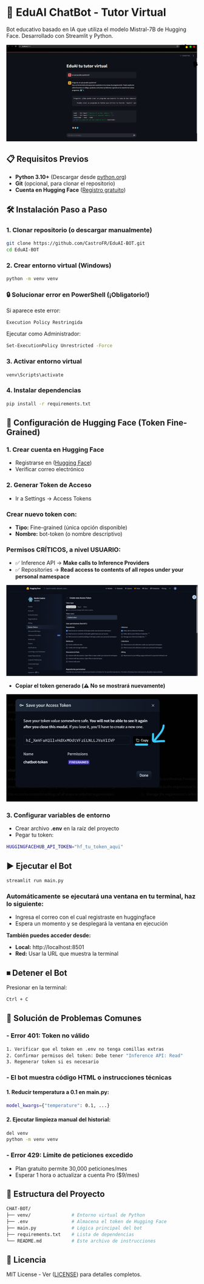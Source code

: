 # 🤖 EduAI ChatBot - Tutor Virtual 

Bot educativo basado en IA que utiliza el modelo Mistral-7B de Hugging Face. Desarrollado con Streamlit y Python.

![Demo](images/Ventana_BOT.png) 

## 📋 Requisitos Previos
- **Python 3.10+** (Descargar desde [python.org](https://www.python.org/downloads/))
- **Git** (opcional, para clonar el repositorio)
- **Cuenta en Hugging Face** ([Registro gratuito](https://huggingface.co/join))

## 🛠 Instalación Paso a Paso

### 1. Clonar repositorio (o descargar manualmente)
```bash
git clone https://github.com/CastroFR/EduAI-BOT.git
cd EduAI-BOT
```
### 2. Crear entorno virtual (Windows)
```bash
python -m venv venv
```
### 🔒 Solucionar error en PowerShell (¡Obligatorio!)
Si aparece este error:
```bash
Execution Policy Restringida
```
Ejecutar como Administrador:
```bash
Set-ExecutionPolicy Unrestricted -Force
```
### 3. Activar entorno virtual
```bash
venv\Scripts\activate
```
### 4. Instalar dependencias
```bash
pip install -r requirements.txt
```

## 🔑 Configuración de Hugging Face (Token Fine-Grained)

### 1. Crear cuenta en Hugging Face
- Registrarse en ([Hugging Face](https://huggingface.co/join))
- Verificar correo electrónico

### 2. Generar Token de Acceso
- Ir a Settings → Access Tokens

### Crear nuevo token con:

- **Tipo:** Fine-grained (única opción disponible)
- **Nombre:** bot-token (o nombre descriptivo)

### Permisos CRÍTICOS, a nivel USUARIO:

- ✅ Inference API → **Make calls to Inference Providers**
- ✅ Repositories → **Read access to contents of all repos under your personal namespace**

![Ejemplo](images/createtoken1.jpeg) 

- **Copiar el token generado (⚠️ No se mostrará nuevamente)**

![Ejemplo](images/createtoken2.jpeg) 

### 3. Configurar variables de entorno
- Crear archivo **.env** en la raíz del proyecto
- Pegar tu token:
```bash
HUGGINGFACEHUB_API_TOKEN="hf_tu_token_aqui"
```

## ▶️ Ejecutar el Bot
```bash
streamlit run main.py
```
### Automáticamente se ejecutará una ventana en tu terminal, haz lo siguiente:
- Ingresa el correo con el cual registraste en huggingface
- Espera un momento y se desplegará la ventana en ejecución

**También puedes acceder desde:**
- **Local:** http://localhost:8501
- **Red:** Usar la URL que muestra la terminal

## ⏹ Detener el Bot
Presionar en la terminal:
```bash
Ctrl + C
```

## 🚨 Solución de Problemas Comunes
### - Error 401: Token no válido
```bash
1. Verificar que el token en .env no tenga comillas extras
2. Confirmar permisos del token: Debe tener "Inference API: Read"
3. Regenerar token si es necesario
```
### - El bot muestra código HTML o instrucciones técnicas

#### 1. Reducir temperatura a 0.1 en main.py:
```bash
model_kwargs={"temperature": 0.1, ...}
```
#### 2. Ejecutar limpieza manual del historial:
```bash
del venv
python -m venv venv
```
### - Error 429: Límite de peticiones excedido

- Plan gratuito permite 30,000 peticiones/mes
- Esperar 1 hora o actualizar a cuenta Pro ($9/mes)

## 📂 Estructura del Proyecto
```bash
CHAT-BOT/
├── venv/               # Entorno virtual de Python
├── .env                # Almacena el token de Hugging Face
├── main.py             # Lógica principal del bot
├── requirements.txt    # Lista de dependencias
└── README.md           # Este archivo de instrucciones
```
## 📄 Licencia
MIT License - Ver ([LICENSE](https://license/)) para detalles completos.